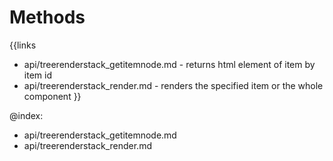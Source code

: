 
Methods
=======

{{links
- api/treerenderstack_getitemnode.md - returns html element of item by item id
- api/treerenderstack_render.md - renders the specified item or the whole component
}}

@index:
- api/treerenderstack_getitemnode.md
- api/treerenderstack_render.md


